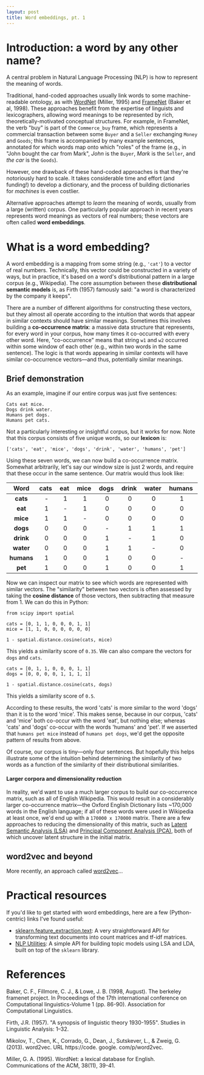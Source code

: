 ```yaml
---
layout: post
title: Word embeddings, pt. 1
---
```

# Introduction: a word by any other name?

A central problem in Natural Language Processing (NLP) is how to represent the meaning of words. 

Traditional, hand-coded approaches usually link words to some machine-readable ontology, as with [WordNet](https://wordnet.princeton.edu) (Miller, 1995) and [FrameNet](https://framenet.icsi.berkeley.edu/fndrupal/) (Baker et al, 1998). These approaches benefit from the expertise of linguists and lexicographers, allowing word meanings to be represented by rich, theoretically-motivated conceptual structures. For example, in FrameNet, the verb "buy" is part of the `Commerce_buy` frame, which represents a commercial transaction between some `Buyer` and a `Seller` exchanging `Money` and `Goods`; this frame is accompanied by many example sentences, annotated for which words map onto which "roles" of the frame (e.g., in "John bought the car from Mark", *John* is the `Buyer`, *Mark* is the `Seller`, and *the car* is the `Goods`).

However, one drawback of these hand-coded approaches is that they're notoriously hard to scale. It takes considerable time and effort (and funding!) to develop a dictionary, and the process of building dictionaries for *machines* is even costlier.

Alternative approaches attempt to *learn* the meaning of words, usually from a large (written) corpus. One particularly popular approach in recent years represents word meanings as vectors of real numbers; these vectors are often called **word embeddings**. 


# What is a word embedding?

A word embedding is a mapping from some string (e.g., `'cat'`) to a vector of real numbers. Technically, this vector could be constructed in a variety of ways, but in practice, it's based on a word's distributional pattern in a large corpus (e.g., Wikipedia). The core assumption between these **distributional semantic models** is, as Firth (1957) famously said: "a word is characterized by the company it keeps".

There are a number of different algorithms for constructing these vectors, but they almost all operate according to the intuition that words that appear in similar contexts should have similar meanings. Sometimes this involves building a **co-occurrence matrix**: a massive data structure that represents, for every word in your corpus, how many times it co-occurred with every other word. Here, "co-occurrence" means that string `w1` and `w2` occurred within some window of each other (e.g., within two words in the same sentence). The logic is that words appearing in similar contexts will have similar co-occurrence vectors––and thus, potentially similar meanings.

## Brief demonstration 

As an example, imagine if our entire corpus was just five sentences:

```
Cats eat mice.
Dogs drink water.
Humans pet dogs.
Humans pet cats.
```

Not a particularly interesting or insightful corpus, but it works for now. Note that this corpus consists of five unique words, so our **lexicon** is:

```
['cats', 'eat', 'mice', 'dogs', 'drink', 'water', 'humans', 'pet']
```

Using these seven words, we can now build a co-occurrence matrix. Somewhat arbitrarily, let's say our window size is just 2 words, and require that these occur in the same sentence. Our matrix would thus look like:

| Word |  cats&nbsp; |  eat&nbsp;  | mice&nbsp;|  dogs&nbsp; | drink&nbsp; | water&nbsp; | humans&nbsp; | pet&nbsp; |
|:----------:| :----------: |:----------:|:----------:|:----------:|:----------:|:----------:|:----------:|:----------:|
| **cats** | - | 1 | 1 | 0 | 0 | 0 | 1 | 1 |
| **eat** | 1 | - | 1 | 0 | 0 | 0 | 0 | 0 |
| **mice** | 1 | 1 | - | 0 | 0 | 0 | 0 | 0 |
| **dogs** | 0 | 0 | 0 | - | 1 | 1 | 1 | 1 |
| **drink** | 0 | 0 | 0 | 1 | - | 1 | 0 | 0 |
| **water** | 0 | 0 | 0 | 1 | 1 | - | 0 | 0 |
| **humans** | 1 | 0 | 0 | 1 | 0 | 0 | - | 1 |
| **pet** | 1 | 0 | 0 | 1 | 0 | 0 | 1 | - |




Now we can inspect our matrix to see which words are represented with similar vectors. The "similarity" between two vectors is often assessed by taking the **cosine distance** of those vectors, then subtracting that measure from 1. We can do this in Python:

```
from scipy import spatial

cats = [0, 1, 1, 0, 0, 0, 1, 1]
mice = [1, 1, 0, 0, 0, 0, 0, 0]

1 - spatial.distance.cosine(cats, mice)
```  

This yields a similarity score of `0.35`. We can also compare the vectors for `dogs` and `cats`.

```
cats = [0, 1, 1, 0, 0, 0, 1, 1]
dogs = [0, 0, 0, 0, 1, 1, 1, 1]

1 - spatial.distance.cosine(cats, dogs)
```  

This yields a similarity score of `0.5`. 

According to these results, the word 'cats' is more similar to the word 'dogs' than it is to the word 'mice'. This makes sense, because in our corpus, 'cats' and 'mice' both co-occur with the word 'eat', but nothing else; whereas 'cats' and 'dogs' co-occur with the words 'humans' and 'pet'. If we asserted that `humans pet mice` instead of `humans pet dogs`, we'd get the opposite pattern of results from above. 

Of course, our corpus is tiny––only four sentences. But hopefully this helps illustrate some of the intuition behind determining the similarity of two words as a function of the similarity of their distributional similarities.

#### Larger corpora and dimensionality reduction

In reality, we'd want to use a much larger corpus to build our co-occurrence matrix, such as all of English Wikipedia. This would result in a considerably larger co-occurrence matrix––the Oxford English Dictionary lists ~170,000 words in the English language; if all of these words were used in Wikipedia at least once, we'd end up with a `170000 x 170000` matrix. There are a few approaches to reducing the dimensionality of this matrix, such as [Latent Semantic Analysis (LSA)](https://en.wikipedia.org/wiki/Latent_semantic_analysis) and [Principal Component Analysis (PCA)](https://en.wikipedia.org/wiki/Principal_component_analysis), both of which uncover latent structure in the initial matrix.

## word2vec and beyond

More recently, an approach called [word2vec](https://en.wikipedia.org/wiki/Word2vec)...


# Practical resources

If you'd like to get started with word embeddings, here are a few (Python-centric) links I've found useful:  
- [sklearn.feature_extraction.text](https://scikit-learn.org/stable/modules/classes.html#module-sklearn.feature_extraction.text): A very straightforward API for transforming text documents into count matrices and tf-idf matrices.  
- [NLP Utilities](https://github.com/seantrott/nlp_utilities#topic-modeling): A simple API for building topic models using LSA and LDA, built on top of the `sklearn` library. 


# References

Baker, C. F., Fillmore, C. J., & Lowe, J. B. (1998, August). The berkeley framenet project. In Proceedings of the 17th international conference on Computational linguistics-Volume 1 (pp. 86-90). Association for Computational Linguistics.

Firth, J.R. (1957). "A synopsis of linguistic theory 1930-1955". Studies in Linguistic Analysis: 1–32.

Mikolov, T., Chen, K., Corrado, G., Dean, J., Sutskever, L., & Zweig, G. (2013). word2vec. URL https://code. google. com/p/word2vec.

Miller, G. A. (1995). WordNet: a lexical database for English. Communications of the ACM, 38(11), 39-41.


